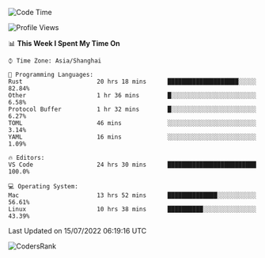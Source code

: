 <!--START_SECTION:waka-->
![Code Time](http://img.shields.io/badge/Code%20Time-1%2C502%20hrs%2038%20mins-blue)

![Profile Views](http://img.shields.io/badge/Profile%20Views-18-blue)

📊 **This Week I Spent My Time On** 

```text
⌚︎ Time Zone: Asia/Shanghai

💬 Programming Languages: 
Rust                     20 hrs 18 mins      ████████████████████░░░░░   82.84% 
Other                    1 hr 36 mins        █░░░░░░░░░░░░░░░░░░░░░░░░   6.58% 
Protocol Buffer          1 hr 32 mins        █░░░░░░░░░░░░░░░░░░░░░░░░   6.27% 
TOML                     46 mins             ░░░░░░░░░░░░░░░░░░░░░░░░░   3.14% 
YAML                     16 mins             ░░░░░░░░░░░░░░░░░░░░░░░░░   1.09%

🔥 Editors: 
VS Code                  24 hrs 30 mins      █████████████████████████   100.0%

💻 Operating System: 
Mac                      13 hrs 52 mins      ██████████████░░░░░░░░░░░   56.61% 
Linux                    10 hrs 38 mins      ██████████░░░░░░░░░░░░░░░   43.39%

```


 Last Updated on 15/07/2022 06:19:16 UTC
<!--END_SECTION:waka-->

![CodersRank](https://cr-skills-chart-widget.azurewebsites.net/api/api?username=BugenZhao&padding=16&tooltip=true&branding=false&sort-by-score=true&skills=Rust%2C%20Swift%2C%20C%2C%20TypeScript%2C%20Java%2C%20Go%2C%20Dart%2C%20C%2B%2B%2C%20Python%2C%20Assembly%2C%20Shell%2C%20Kotlin)
